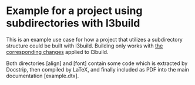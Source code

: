 # Example for a project using subdirectories with l3build

This is an example use case for how a project that utilizes a subdirectory structure could be built with l3build. Building only works with [the corresponding changes](https://github.com/latex3/latex3/pull/360) applied to l3build.

Both directories [align] and [font] contain some code which is extracted by Docstrip, then compiled by LaTeX, and finally included as PDF into the main documentation [example.dtx].

